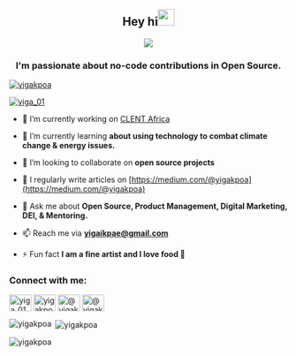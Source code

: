 <h2 align="center">Hey hi<img src = "https://raw.githubusercontent.com/MartinHeinz/MartinHeinz/master/wave.gif" width = 30px></h2>

<!-- Animation Typing -->

<p align="center">
  <a href="https://github.com/DenverCoder1/readme-typing-svg"><img src="https://readme-typing-svg.herokuapp.com?font=Fira+Code&pause=1100&width=500&lines=I'm+Yigakpoa+Samuel.;I'm+a+Mentor,+Project+Manager,+DEI+ADV.;"></a>
</p>

<!-- Animation Typing: END -->

<h3 align="center">I'm passionate about no-code contributions in Open Source.</h3>

<p align="left"> <a href="https://github.com/ryo-ma/github-profile-trophy"><img src="https://github-profile-trophy.vercel.app/?username=yigakpoa" alt="yigakpoa" /></a> </p>

<p align="left"> <a href="https://twitter.com/yiga_01" target="blank"><img src="https://img.shields.io/twitter/follow/yiga_01?logo=twitter&style=for-the-badge" alt="yiga_01" /></a> </p>

- 🔭 I’m currently working on [CLENT Africa](https://github.com/clentafrica)

- 🌱 I’m currently learning **about using technology to combat climate change & energy issues.**

- 👯 I’m looking to collaborate on **open source projects**

- 📝 I regularly write articles on [https://medium.com/@yigakpoa](https://medium.com/@yigakpoa)

- 💬 Ask me about **Open Source, Product Management, Digital Marketing, DEI, & Mentoring.**

- 📫 Reach me via **yigaikpae@gmail.com**

- ⚡ Fun fact **I am a fine artist and I love food 💃**

<h3 align="left">Connect with me:</h3>
<p align="left">
<a href="https://twitter.com/yiga_01" target="blank"><img align="center" src="https://raw.githubusercontent.com/rahuldkjain/github-profile-readme-generator/master/src/images/icons/Social/twitter.svg" alt="yiga_01" height="30" width="40" /></a>
<a href="https://linkedin.com/in/yigakpoa" target="blank"><img align="center" src="https://raw.githubusercontent.com/rahuldkjain/github-profile-readme-generator/master/src/images/icons/Social/linked-in-alt.svg" alt="yigakpoa" height="30" width="40" /></a>
<a href="https://hashnode.com/@yigakpoa" target="blank"><img align="center" src="https://raw.githubusercontent.com/rahuldkjain/github-profile-readme-generator/master/src/images/icons/Social/hashnode.svg" alt="@yigakpoa" height="30" width="40" /></a>
<a href="https://medium.com/@yigakpoa" target="blank"><img align="center" src="https://raw.githubusercontent.com/rahuldkjain/github-profile-readme-generator/master/src/images/icons/Social/medium.svg" alt="@yigakpoa" height="30" width="40" /></a>
</p>

<p><img align="left" src="https://github-readme-stats.vercel.app/api/top-langs?username=yigakpoa&show_icons=true&locale=en&layout=compact" alt="yigakpoa" /></p>

<p>&nbsp;<img align="center" src="https://github-readme-stats.vercel.app/api?username=yigakpoa&show_icons=true&locale=en" alt="yigakpoa" /></p>

<p><img align="center" src="https://github-readme-streak-stats.herokuapp.com/?user=yigakpoa&" alt="yigakpoa" /></p>


<!--
**yigakpoa/yigakpoa** is a ✨ _special_ ✨ repository because its `README.md` (this file) appears on your GitHub profile.

Here are some ideas to get you started:

- 🔭 I’m currently working on ...
- 🌱 I’m currently learning ...
- 👯 I’m looking to collaborate on ...
- 🤔 I’m looking for help with ...
- 💬 Ask me about ...
- 📫 How to reach me: ...
- 😄 Pronouns: ...
- ⚡ Fun fact: ...
-->
